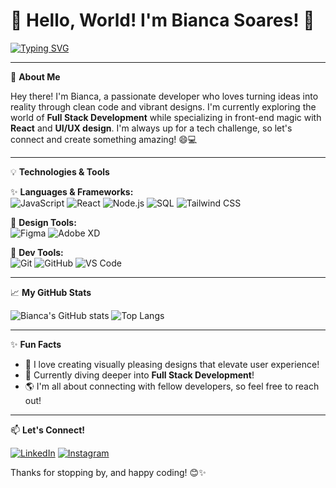 # 🌟 Hello, World! I'm Bianca Soares! 🌟

[![Typing SVG](https://readme-typing-svg.herokuapp.com?font=Roboto&color=%2336BCF7&size=25&center=true&vCenter=true&width=600&lines=Front-End+Developer+%7C+Aspiring+Full+Stack;UI%2FUX+Designer+%7C+Tech+Enthusiast;Code+with+Creativity+%7C+Passion+for+Innovation)](https://git.io/typing-svg)

---

🎨 **About Me**

Hey there! I'm Bianca, a passionate developer who loves turning ideas into reality through clean code and vibrant designs. I'm currently exploring the world of **Full Stack Development** while specializing in front-end magic with **React** and **UI/UX design**. I'm always up for a tech challenge, so let's connect and create something amazing! 😄💻

---

💡 **Technologies & Tools**

✨ **Languages & Frameworks:**  
![JavaScript](https://img.shields.io/badge/-JavaScript-F7DF1E?style=flat&logo=JavaScript&logoColor=black)
![React](https://img.shields.io/badge/-React-61DAFB?style=flat&logo=react&logoColor=black)
![Node.js](https://img.shields.io/badge/-Node.js-339933?style=flat&logo=node.js&logoColor=white)
![SQL](https://img.shields.io/badge/-SQL-4479A1?style=flat&logo=MySQL&logoColor=white)
![Tailwind CSS](https://img.shields.io/badge/-Tailwind%20CSS-38B2AC?style=flat&logo=tailwind-css&logoColor=white)

🎨 **Design Tools:**  
![Figma](https://img.shields.io/badge/-Figma-F24E1E?style=flat&logo=figma&logoColor=white)
![Adobe XD](https://img.shields.io/badge/-Adobe%20XD-FF61F6?style=flat&logo=adobe-xd&logoColor=white)

🚀 **Dev Tools:**  
![Git](https://img.shields.io/badge/-Git-F05032?style=flat&logo=git&logoColor=white)
![GitHub](https://img.shields.io/badge/-GitHub-181717?style=flat&logo=github&logoColor=white)
![VS Code](https://img.shields.io/badge/-VS%20Code-007ACC?style=flat&logo=visual-studio-code&logoColor=white)

---

📈 **My GitHub Stats**

![Bianca's GitHub stats](https://github-readme-stats.vercel.app/api?username=Ibellatrxx&show_icons=true&theme=radical)
![Top Langs](https://github-readme-stats.vercel.app/api/top-langs/?username=Ibellatrxx&layout=compact&theme=radical)

---

✨ **Fun Facts**

- 🎨 I love creating visually pleasing designs that elevate user experience!
- 🚀 Currently diving deeper into **Full Stack Development**!
- 🌎 I'm all about connecting with fellow developers, so feel free to reach out!

---

📫 **Let's Connect!**

[![LinkedIn](https://img.shields.io/badge/-LinkedIn-0A66C2?style=flat&logo=LinkedIn&logoColor=white)](https://www.linkedin.com/in/bianca-soares-a18302216/)
[![Instagram](https://img.shields.io/badge/-Instagram-E4405F?style=flat&logo=Instagram&logoColor=white)](https://instagram.com/freitas.bibs)

Thanks for stopping by, and happy coding! 😊✨
